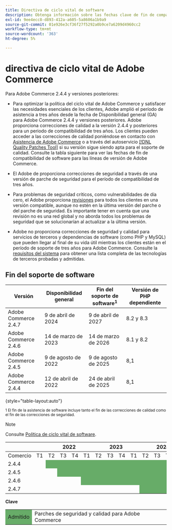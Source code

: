 ```yaml
---
title: Directiva de ciclo vital de software
description: Obtenga información sobre las fechas clave de fin de compatibilidad de software para las versiones de Adobe Commerce.
exl-id: 9ee4ecc8-d893-412a-a605-5a8606a1b9a9
source-git-commit: 01e926e3cf36f27f5292a0b9ce7a6209d4960cc2
workflow-type: tm+mt
source-wordcount: '363'
ht-degree: 5%

---
```



# directiva de ciclo vital de Adobe Commerce

Para Adobe Commerce 2.4.4 y versiones posteriores:

- Para optimizar la política del ciclo vital de Adobe Commerce y satisfacer las necesidades esenciales de los clientes, Adobe amplió el período de asistencia a tres años desde la fecha de Disponibilidad general (GA) para Adobe Commerce 2.4.4 y versiones posteriores. Adobe proporciona correcciones de calidad a la versión 2.4.4 y posteriores para un periodo de compatibilidad de tres años. Los clientes pueden acceder a las correcciones de calidad poniéndose en contacto con [Asistencia de Adobe Commerce](https://experienceleague.adobe.com/docs/commerce-knowledge-base/kb/help-center-guide/magento-help-center-user-guide.html) o a través del autoservicio [[!DNL Quality Patches Tool]](https://experienceleague.adobe.com/tools/commerce-quality-patches/index.html) si su versión sigue siendo apta para el soporte de calidad. Consulte la tabla siguiente para ver las fechas de fin de compatibilidad de software para las líneas de versión de Adobe Commerce.

- El Adobe de proporciona correcciones de seguridad a través de una versión de parche de seguridad para el período de compatibilidad de tres años.

- Para problemas de seguridad críticos, como vulnerabilidades de día cero, el Adobe proporciona [revisiones](https://support.magento.com/hc/en-us/sections/360003869892-Known-issues-patches-attached-) para todos los clientes en una versión compatible, aunque no estén en la última versión del parche o del parche de seguridad. Es importante tener en cuenta que una revisión no es una red global y no aborda todos los problemas de seguridad que se solucionarían al actualizar a la última versión.

- Adobe no proporciona correcciones de seguridad y calidad para servicios de terceros y dependencias de software (como PHP y MySQL) que pueden llegar al final de su vida útil mientras los clientes están en el período de soporte de tres años para Adobe Commerce. Consulte la [requisitos del sistema](../installation/system-requirements.md) para obtener una lista completa de las tecnologías de terceros probadas y admitidas.

## Fin del soporte de software

| Versión | Disponibilidad general | Fin del soporte de software<sup>1</sup> | Versión de PHP dependiente |
|----------------------|----------------------|-------------------------------------|-----------------------|
| Adobe Commerce 2.4.7 | 9 de abril de 2024 | 9 de abril de 2027 | 8.2 y 8.3 |
| Adobe Commerce 2.4.6 | 14 de marzo de 2023 | 14 de marzo de 2026 | 8.1 y 8.2 |
| Adobe Commerce 2.4.5 | 9 de agosto de 2022 | 9 de agosto de 2025 | 8,1 |
| Adobe Commerce 2.4.4 | 12 de abril de 2022 | 24 de abril de 2025 | 8,1 |

{style="table-layout:auto"}

<sup>1 El fin de la asistencia de software incluye tanto el fin de las correcciones de calidad como el fin de las correcciones de seguridad.</sup><br>

>[!NOTE]
>
>Consulte [Política de ciclo vital de software](https://www.adobe.com/content/dam/cc/en/legal/terms/enterprise/pdfs/Adobe-Commerce-Software-Lifecycle-Policy.pdf).

<table style="table-layout:auto">
<thead>
  <tr>
    <th colspan="2"></th>
    <th colspan="4">2022</th>
    <th colspan="4">2023</th>
    <th colspan="4">2024</th>
    <th colspan="4">2025</th>
    <th colspan="4">2026</th>
    <th colspan="4">2027</th>
  </tr>
</thead>
<tbody>
  <tr>
    <td>Comercio</td>
    <td>T1</td>
    <td>T2</td>
    <td>T3</td>
    <td>T4</td>
    <td>T1</td>
    <td>T2</td>
    <td>T3</td>
    <td>T4</td>
    <td>T1</td>
    <td>T2</td>
    <td>T3</td>
    <td>T4</td>
    <td>T1</td>
    <td>T2</td>
    <td>T3</td>
    <td>T4</td>
    <td>T1</td>
    <td>T2</td>
    <td>T3</td>
    <td>T4</td>
    <td>T1</td>
    <td>T2</td>
    <td>T3</td>
    <td>T4</td>
  </tr>
  <tr>
    <td>2.4.4</td>
    <td></td>
    <td colspan="13" style="background-color:#67ac68;"></td>
    <td colspan="10"></td>
  </tr>
  <tr>
    <td>2.4.5</td>
    <td colspan="2"></td>
    <td colspan="13" style="background-color:#67ac68;"></td>
    <td colspan="9"></td>
  </tr>
  <tr>
    <td>2.4.6</td>
    <td colspan="4"></td>
    <td colspan="13" style="background-color:#67ac68;"></td>
    <td colspan="8"></td>
  </tr>
  <tr>
    <td>2.4.7</td>
    <td colspan="9"></td>
    <td colspan="13" style="background-color:#67ac68;"></td>
    <td colspan="2"></td>
  </tr>
</tbody>
</table>

**Clave**

<table style="table-layout:auto">
 <tbody>
  <tr>
   <td style="background-color:#67ac68;">Admitido</td>
   <td>Parches de seguridad y calidad para Adobe Commerce</td>
  </tr>
  <!-- <tr>
   <td style="background-color:#cd3c3c;">End of software support</td>
   <td>Version that has reached end of software support.</td>
  </tr>
 </tbody> -->
</table>
